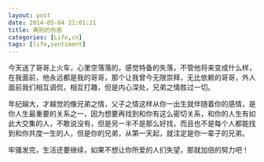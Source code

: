 ```yaml
---
layout: post
date: 2014-05-04 21:01:21
title: 离别的伤感
categories: [Life,cn]
tags: [life,sentiment]
---
```


今天送了哥哥上火车，心里空落落的，感觉特备的失落，不管他将来变成什么样，在我面前，他永远都是我的哥哥，那个让我曾今无限崇拜，无比依赖的哥哥，外人面前我们相互调侃，相互打趣，但是内心深处，兄弟之情胜过一切。

年纪越大，才越觉的像兄弟之情，父子之情这样从你一出生就伴随着你的感情，是你人生最重要的关系之一，因为想要再找到和你有这么密切关系，和你的人生有如此大交集的人，不敢说没有，但是另一半不是那么好找，而且也不是每个人都能找到和你共度一生的人，但是你的兄弟，从第一天起，就注定是你一辈子的兄弟。

牢骚发完，生活还要继续，如果不想让你所爱的人们失望，那就加倍的努力吧！
